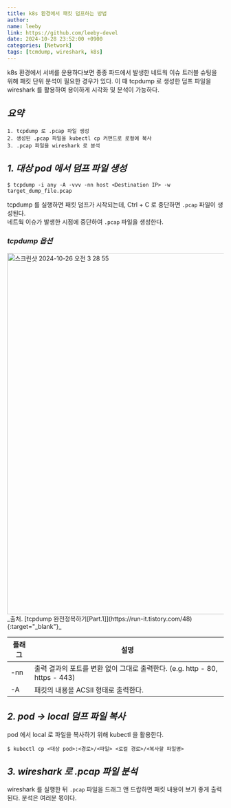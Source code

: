 ```yaml
---
title: k8s 환경에서 패킷 덤프하는 방법
author:
name: leeby
link: https://github.com/leeby-devel
date: 2024-10-28 23:52:00 +0900
categories: [Network]
tags: [tcmdump, wireshark, k8s]
---
```


k8s 환경에서 서버를 운용하다보면 종종 파드에서 발생한 네트웍 이슈 트러블 슈팅을 위해 패킷 단위 분석이 필요한 경우가 있다.
이 때 tcpdump 로 생성한 덤프 파일을 wireshark 를 활용하여 용이하게 시각화 및 분석이 가능하다.

## _요약_
```
1. tcpdump 로 .pcap 파일 생성
2. 생성된 .pcap 파일을 kubectl cp 커맨드로 로컬에 복사
3. .pcap 파일을 wireshark 로 분석
```

## _1. 대상 pod 에서 덤프 파일 생성_
```shell
$ tcpdump -i any -A -vvv -nn host <Destination IP> -w target_dump_file.pcap
```

tcpdump 를 실행하면 패킷 덤프가 시작되는데, Ctrl + C 로 중단하면 `.pcap` 파일이 생성된다.\
네트웍 이슈가 발생한 시점에 중단하여 `.pcap` 파일을 생성한다.

### _tcpdump 옵션_
<img width="839" alt="스크린샷 2024-10-26 오전 3 28 55" src="https://github.com/user-attachments/assets/b926eb75-a8db-4e3d-ae95-f879a5183cd6">
_출처. [tcpdump 완전정복하기[Part.1]](https://run-it.tistory.com/48){:target="_blank"}_


| 플래그              | 설명                                                      |
|------------------|---------------------------------------------------------|
| -nn              | 출력 결과의 포트를 변환 없이 그대로 출력한다. (e.g. http - 80, https - 443) |
| -A               | 패킷의 내용을 ACSII 형태로 출력한다.                                 |


## _2. pod -> local 덤프 파일 복사_
pod 에서 local 로 파일을 복사하기 위해 kubectl 을 활용한다.
```shell
$ kubectl cp <대상 pod>:<경로>/<파일> <로컬 경로>/<복사할 파일명>
```

## _3. wireshark 로 .pcap 파일 분석_
wireshark 를 실행한 뒤 `.pcap` 파일을 드래그 앤 드랍하면 패킷 내용이 보기 좋게 출력된다. 분석은 여러분 몫이다.
